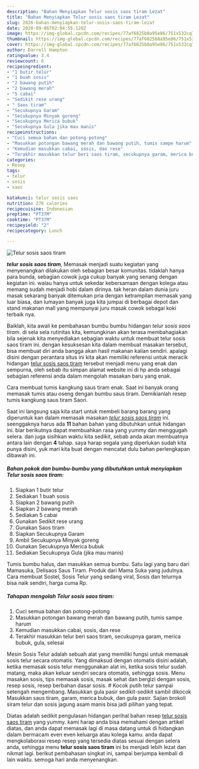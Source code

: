 ```yaml
---
description: "Bahan Menyiapkan Telur sosis saos tiram Lezat"
title: "Bahan Menyiapkan Telur sosis saos tiram Lezat"
slug: 2826-bahan-menyiapkan-telur-sosis-saos-tiram-lezat
date: 2020-09-06T02:04:55.120Z
image: https://img-global.cpcdn.com/recipes/77af6825b8a95e86/751x532cq70/telur-sosis-saos-tiram-foto-resep-utama.jpg
thumbnail: https://img-global.cpcdn.com/recipes/77af6825b8a95e86/751x532cq70/telur-sosis-saos-tiram-foto-resep-utama.jpg
cover: https://img-global.cpcdn.com/recipes/77af6825b8a95e86/751x532cq70/telur-sosis-saos-tiram-foto-resep-utama.jpg
author: Darrell Hampton
ratingvalue: 3.4
reviewcount: 6
recipeingredient:
- "1 butir telur"
- "1 buah sosis"
- "2 bawang putih"
- "2 bawang merah"
- "5 cabai"
- "Sedikit rese urang"
- " Saos tiram"
- "Secukupnya Garam"
- "Secukupnya Minyak goreng"
- "Secukupnya Merica bubuk"
- "Secukupnya Gula jika mau manis"
recipeinstructions:
- "Cuci semua bahan dan potong-potong"
- "Masukkan potongan bawang merah dan bawang putih, tumis sampe harum"
- "Kemudian masukkan cabai, sosis, dan rese"
- "Terakhir masukkan telur beri saos tiram, secukupnya garam, merica bubuk, gula, selesai"
categories:
- Resep
tags:
- telur
- sosis
- saos

katakunci: telur sosis saos 
nutrition: 276 calories
recipecuisine: Indonesian
preptime: "PT37M"
cooktime: "PT37M"
recipeyield: "2"
recipecategory: Lunch

---
```



![Telur sosis saos tiram](https://img-global.cpcdn.com/recipes/77af6825b8a95e86/751x532cq70/telur-sosis-saos-tiram-foto-resep-utama.jpg)

<b><i>telur sosis saos tiram</i></b>, Memasak menjadi suatu kegiatan yang menyenangkan dilakukan oleh sebagian besar komunitas. tidaklah hanya para bunda, sebagian cowok juga cukup banyak yang senang dengan kegiatan ini. walau hanya untuk sekedar kebersamaan dengan kolega atau memang sudah menjadi hobi dalam dirinya. tak heran dalam dunia juru masak sekarang banyak ditemukan pria dengan ketrampilan memasak yang luar biasa, dan lumayan banyak juga kita jumpai di berbagai depot dan stand makanan mall yang mempunyai juru masak cowok sebagai koki terbaik nya.

Baiklah, kita awali ke pembahasan bumbu bumbu hidangan <i>telur sosis saos tiram</i>. di sela sela rutinitas kita, kemungkinan akan terasa membahagiakan bila sejenak kita menyediakan sebagian waktu untuk membuat telur sosis saos tiram ini. dengan kesuksesan kita dalam membuat masakan tersebut, bisa membuat diri anda bangga akan hasil makanan kalian sendiri. apalagi disini dengan perantara situs ini kita akan memiliki referensi untuk meracik hidangan <u>telur sosis saos tiram</u> tersebut menjadi menu yang enak dan sempurna, oleh sebab itu simpan alamat website ini di hp anda sebagai sebagian referensi anda dalam mengolah masakan baru yang enak.

Cara membuat tumis kangkung saus tiram enak. Saat ini banyak orang memasak tumis atau oseng dengan bumbu saus tiram. Demikianlah resep tumis kangkung saus tiram Saori.


Saat ini langsung saja kita start untuk membeli barang barang yang diperuntuk kan dalam memasak masakan <u><i>telur sosis saos tiram</i></u> ini. seenggaknya harus ada <b>11</b> bahan bahan yang dibutuhkan untuk hidangan ini. biar berikutnya dapat membuahkan rasa yang yummy dan menggugah selera. dan juga sisihkan waktu kita sedikit, sebab anda akan membuatnya antara lain dengan <b>4</b> tahap. saya harap segala yang diperlukan sudah kita punya disini, yuk mari kita buat dengan mencatat dulu bahan perlengkapan dibawah ini.

<!--inarticleads1-->

##### Bahan pokok dan bumbu-bumbu yang dibutuhkan untuk menyiapkan Telur sosis saos tiram:

1. Siapkan 1 butir telur
1. Sediakan 1 buah sosis
1. Siapkan 2 bawang putih
1. Siapkan 2 bawang merah
1. Sediakan 5 cabai
1. Gunakan Sedikit rese urang
1. Gunakan  Saos tiram
1. Siapkan Secukupnya Garam
1. Ambil Secukupnya Minyak goreng
1. Gunakan Secukupnya Merica bubuk
1. Sediakan Secukupnya Gula (jika mau manis)


Tumis bumbu halus, dan masukkan semua bumbu. Satu lagi yang baru dari Mamasuka, Delisaos Saus Tiram. Produk dari Mama Suka yang judulnya. Cara membuat Sostel, Sosis Telur yang sedang viral, Sosis dan telurnya bisa naik sendiri, harga cuma Rp. 

<!--inarticleads2-->

##### Tahapan mengolah Telur sosis saos tiram:

1. Cuci semua bahan dan potong-potong
1. Masukkan potongan bawang merah dan bawang putih, tumis sampe harum
1. Kemudian masukkan cabai, sosis, dan rese
1. Terakhir masukkan telur beri saos tiram, secukupnya garam, merica bubuk, gula, selesai


Mesin Sosis Telur adalah sebuah alat yang memiliki fungsi untuk memasak sosis telur secara otomatis. Yang dimaksud dengan otomatis disini adalah, ketika memasak sosis telur menggunakan alat ini, ketika sosis telur sudah matang, maka akan keluar sendiri secara otomatis, sehingga sosis. Menu masakan sosis, tips memasak sosis, masak sehat dan bergizi dengan sosis, resep sosis, resep berbahan dasar sosis. # Kocok putih telur sampai setengah mengembang. Masukkan gula pasir sedikit-sedikit sambil dikocok Masukkan saus tiram, garam, merica bubuk, dan gula pasir. Sajian brokoli siram telur dan sosis jagung asam manis bisa jadi pilihan yang tepat. 

Diatas adalah sedikit pengulasan hidangan perihal bahan resep <u>telur sosis saos tiram</u> yang yummy. kami harap anda bisa memahami dengan artikel diatas, dan anda dapat memasak lagi di masa datang untuk di hidangkan dalam bermacam even even keluarga atau kolega kamu. anda dapat mengkolaborasi resep resep yang tersedia diatas sesuai dengan selera anda, sehingga menu <b>telur sosis saos tiram</b> ini bs menjadi lebih lezat dan nikmat lagi. berikut pembahasan singkat ini, sampai berjumpa kembali di lain waktu. semoga hari anda menyenangkan.
